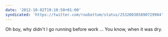 ```yaml
---
date: '2012-10-02T19:10:50+01:00'
syndicated: 'https://twitter.com/roobottom/status/253200385890729984'
---
```

Oh boy, why didn't I go running before work … You know, when it was dry.
